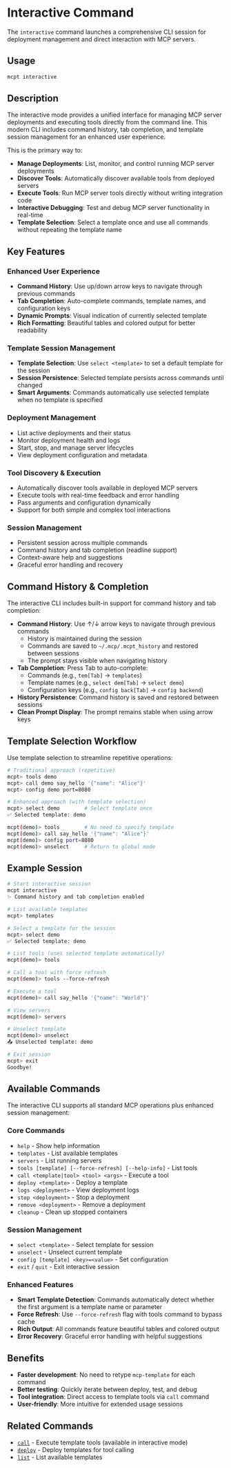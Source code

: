 # Interactive Command

The `interactive` command launches a comprehensive CLI session for deployment management and direct interaction with MCP servers.

## Usage

```bash
mcpt interactive
```

## Description

The interactive mode provides a unified interface for managing MCP server deployments and executing tools directly from the command line. This modern CLI includes command history, tab completion, and template session management for an enhanced user experience.

This is the primary way to:

- **Manage Deployments**: List, monitor, and control running MCP server deployments
- **Discover Tools**: Automatically discover available tools from deployed servers
- **Execute Tools**: Run MCP server tools directly without writing integration code
- **Interactive Debugging**: Test and debug MCP server functionality in real-time
- **Template Selection**: Select a template once and use all commands without repeating the template name

## Key Features

### Enhanced User Experience
- **Command History**: Use up/down arrow keys to navigate through previous commands
- **Tab Completion**: Auto-complete commands, template names, and configuration keys
- **Dynamic Prompts**: Visual indication of currently selected template
- **Rich Formatting**: Beautiful tables and colored output for better readability

### Template Session Management
- **Template Selection**: Use `select <template>` to set a default template for the session
- **Session Persistence**: Selected template persists across commands until changed
- **Smart Arguments**: Commands automatically use selected template when no template is specified

### Deployment Management
- List active deployments and their status
- Monitor deployment health and logs
- Start, stop, and manage server lifecycles
- View deployment configuration and metadata

### Tool Discovery & Execution
- Automatically discover tools available in deployed MCP servers
- Execute tools with real-time feedback and error handling
- Pass arguments and configuration dynamically
- Support for both simple and complex tool interactions

### Session Management
- Persistent session across multiple commands
- Command history and tab completion (readline support)
- Context-aware help and suggestions
- Graceful error handling and recovery

## Command History & Completion

The interactive CLI includes built-in support for command history and tab completion:

- **Command History**: Use ↑/↓ arrow keys to navigate through previous commands
  - History is maintained during the session
  - Commands are saved to `~/.mcp/.mcpt_history` and restored between sessions
  - The prompt stays visible when navigating history
- **Tab Completion**: Press Tab to auto-complete:
  - Commands (e.g., `tem[Tab]` → `templates`)
  - Template names (e.g., `select dem[Tab]` → `select demo`)
  - Configuration keys (e.g., `config back[Tab]` → `config backend`)
- **History Persistence**: Command history is saved and restored between sessions
- **Clean Prompt Display**: The prompt remains stable when using arrow keys

## Template Selection Workflow

Use template selection to streamline repetitive operations:

```bash
# Traditional approach (repetitive)
mcpt> tools demo
mcpt> call demo say_hello '{"name": "Alice"}'
mcpt> config demo port=8080

# Enhanced approach (with template selection)
mcpt> select demo        # Select template once
✅ Selected template: demo

mcpt(demo)> tools        # No need to specify template
mcpt(demo)> call say_hello '{"name": "Alice"}'
mcpt(demo)> config port=8080
mcpt(demo)> unselect     # Return to global mode
```

## Example Session

```bash
# Start interactive session
mcpt interactive
✨ Command history and tab completion enabled

# List available templates
mcpt> templates

# Select a template for the session
mcpt> select demo
✅ Selected template: demo

# List tools (uses selected template automatically)
mcpt(demo)> tools

# Call a tool with force refresh
mcpt(demo)> tools --force-refresh

# Execute a tool
mcpt(demo)> call say_hello '{"name": "World"}'

# View servers
mcpt(demo)> servers

# Unselect template
mcpt(demo)> unselect
📤 Unselected template: demo

# Exit session
mcpt> exit
Goodbye!
```

## Available Commands

The interactive CLI supports all standard MCP operations plus enhanced session management:

### Core Commands
- `help` - Show help information
- `templates` - List available templates
- `servers` - List running servers
- `tools [template] [--force-refresh] [--help-info]` - List tools
- `call <template|tool> <tool> <args>` - Execute a tool
- `deploy <template>` - Deploy a template
- `logs <deployment>` - View deployment logs
- `stop <deployment>` - Stop a deployment
- `remove <deployment>` - Remove a deployment
- `cleanup` - Clean up stopped containers

### Session Management
- `select <template>` - Select template for session
- `unselect` - Unselect current template
- `config [template] <key>=<value>` - Set configuration
- `exit` / `quit` - Exit interactive session

### Enhanced Features
- **Smart Template Detection**: Commands automatically detect whether the first argument is a template name or parameter
- **Force Refresh**: Use `--force-refresh` flag with tools command to bypass cache
- **Rich Output**: All commands feature beautiful tables and colored output
- **Error Recovery**: Graceful error handling with helpful suggestions

## Benefits

- **Faster development**: No need to retype `mcp-template` for each command
- **Better testing**: Quickly iterate between deploy, test, and debug
- **Tool integration**: Direct access to template tools via `call` command
- **User-friendly**: More intuitive for extended usage sessions

## Related Commands

- [`call`](../interactive-cli/call.md) - Execute template tools (available in interactive mode)
- [`deploy`](deploy.md) - Deploy templates for tool calling
- [`list`](list.md) - List available templates
